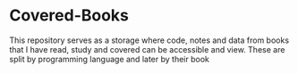 # Covered-Books
This repository serves as a storage where code, notes and data from books that I have read, study and covered can be accessible and view.
These are split by programming language and later by their book
